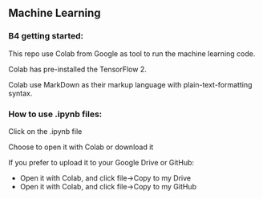 ## Machine Learning

### B4 getting started:

This repo use Colab from Google as tool to run the machine learning code.

Colab has pre-installed the TensorFlow 2.

Colab use MarkDown as their markup language with plain-text-formatting syntax.

### How to use .ipynb files:

Click on the .ipynb file

Choose to open it with Colab or download it

If you prefer to upload it to your Google Drive or GitHub:

- Open it with Colab, and click file->Copy to my Drive
- Open it with Colab, and click file->Copy to my GitHub

